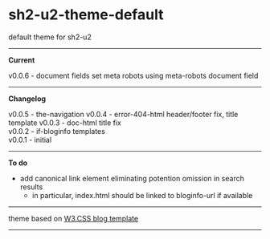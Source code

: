 # sh2-u2-theme-default

default theme for sh2-u2

---

**Current**

v0.0.6 - document fields <!-- 2017/08/04  8:59 -->
  set meta robots using meta-robots document field

---

**Changelog**

v0.0.5 - the-navigation <!-- 2017/08/03  8:49 -->
v0.0.4 - error-404-html header/footer fix, title template
v0.0.3 - doc-html title fix  
v0.0.2 - if-bloginfo templates   
v0.0.1 - initial 

---

**To do**

- add canonical link element eliminating potention omission in search results
  + in particular, index.html should be linked to bloginfo-url if available

---

theme 
based on [W3.CSS blog template](https://www.w3schools.com/w3css/tryw3css_templates_blog.htm)

---
